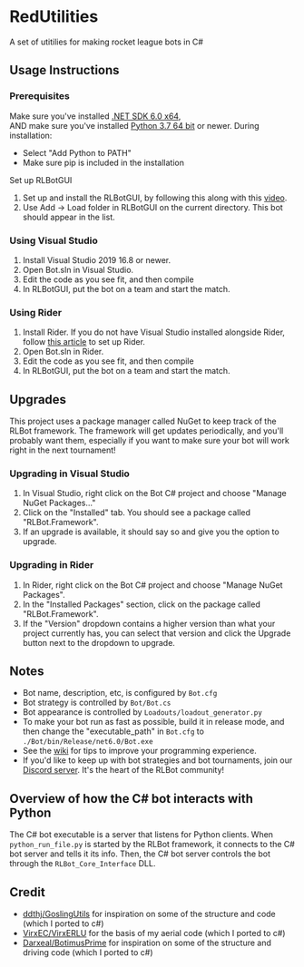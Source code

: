 # RedUtilities

A set of utitilies for making rocket league bots in C#

## Usage Instructions

### Prerequisites
Make sure you've installed [.NET SDK 6.0 x64](https://dotnet.microsoft.com/download),  
AND make sure you've installed [Python 3.7 64 bit](https://www.python.org/ftp/python/3.7.3/python-3.7.3-amd64.exe) or newer. During installation:
   - Select "Add Python to PATH"
   - Make sure pip is included in the installation
   
Set up RLBotGUI
1. Set up and install the RLBotGUI, by following this along with this [video](https://www.youtube.com/watch?v=oXkbizklI2U&t=0s).
1. Use Add -> Load folder in RLBotGUI on the current directory. This bot should appear in the list.


### Using Visual Studio
1. Install Visual Studio 2019 16.8 or newer.
1. Open Bot.sln in Visual Studio.
1. Edit the code as you see fit, and then compile 
1. In RLBotGUI, put the bot on a team and start the match.

### Using Rider
1. Install Rider. If you do not have Visual Studio installed alongside Rider, follow [this article](https://rider-support.jetbrains.com/hc/en-us/articles/207288089-Using-Rider-under-Windows-without-Visual-Studio-prerequisites) to set up Rider.
1. Open Bot.sln in Rider.
1. Edit the code as you see fit, and then compile
1. In RLBotGUI, put the bot on a team and start the match.

## Upgrades

This project uses a package manager called NuGet to keep track of the RLBot framework.
The framework will get updates periodically, and you'll probably want them, especially if you want to make sure
your bot will work right in the next tournament!

### Upgrading in Visual Studio
1. In Visual Studio, right click on the Bot C# project and choose "Manage NuGet Packages..."
1. Click on the "Installed" tab. You should see a package called "RLBot.Framework".
1. If an upgrade is available, it should say so and give you the option to upgrade.

### Upgrading in Rider
1. In Rider, right click on the Bot C# project and choose "Manage NuGet Packages".
1. In the "Installed Packages" section, click on the package called "RLBot.Framework".
1. If the "Version" dropdown contains a higher version than what your project currently has, you can select that version and click the Upgrade button next to the dropdown to upgrade.

## Notes

- Bot name, description, etc, is configured by `Bot.cfg`
- Bot strategy is controlled by `Bot/Bot.cs`
- Bot appearance is controlled by `Loadouts/loadout_generator.py`
- To make your bot run as fast as possible, build it in release mode, and then change the "executable_path" in `Bot.cfg` to `./Bot/bin/Release/net6.0/Bot.exe`
- See the [wiki](https://github.com/RLBot/RLBotCSharpExample/wiki) for tips to improve your programming experience.
- If you'd like to keep up with bot strategies and bot tournaments, join our [Discord server](https://discord.gg/q9pbsWz). It's the heart of the RLBot community!


## Overview of how the C# bot interacts with Python

The C# bot executable is a server that listens for Python clients.
When `python_run_file.py` is started by the RLBot framework, it connects to the C# bot server and tells it its info.
Then, the C# bot server controls the bot through the `RLBot_Core_Interface` DLL.

## Credit

-  [ddthj/GoslingUtils](https://github.com/ddthj/GoslingUtils) for inspiration on some of the structure and code (which I ported to c#)
-  [VirxEC/VirxERLU](https://github.com/VirxEC/VirxERLU) for the basis of my aerial code (which I ported to c#)
-  [Darxeal/BotimusPrime](https://github.com/Darxeal/BotimusPrime) for inspiration on some of the structure and driving code (which I ported to c#)
